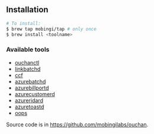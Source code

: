 ## Installation
```bash
# To install:
$ brew tap mobingi/tap # only once
$ brew install <toolname>
```

### Available tools
- [ouchanctl](https://github.com/mobingilabs/ouchan/tree/master/build/ouchanctl)
- [linkbatchd](https://github.com/mobingilabs/ouchan/tree/master/services/linkbatchd)
- [ccf](https://github.com/mobingilabs/ouchan/tree/master/cmd/ccf)
- [azurebatchd](https://github.com/mobingilabs/ouchan/tree/master/services/azurebatchd)
- [azurebillportd](https://github.com/mobingilabs/ouchan/tree/master/services/azurebillportd)
- [azurecustomerd](https://github.com/mobingilabs/ouchan/tree/master/services/azurecustomerd)
- [azureridard](https://github.com/mobingilabs/ouchan/tree/master/services/azureridard)
- [azuretoastd](https://github.com/mobingilabs/ouchan/tree/master/services/azuretoastd)
- [oops](https://github.com/alphauslabs/oops)

Source code is in https://github.com/mobingilabs/ouchan.
